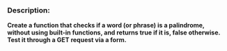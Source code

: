 ### Description: 
**Create a function that checks if a word (or phrase) is a palindrome, without using built-in functions, and returns true if it is, false otherwise. Test it through a GET request via a form.**